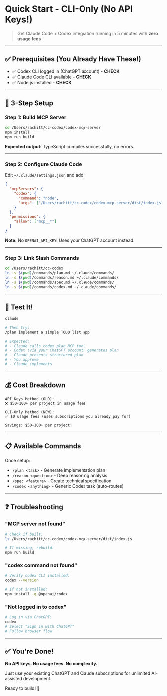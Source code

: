 # Quick Start - CLI-Only (No API Keys!)

> Get Claude Code + Codex integration running in 5 minutes with **zero usage fees**

---

## ✅ Prerequisites (You Already Have These!)

- ✅ Codex CLI logged in (ChatGPT account) - **CHECK**
- ✅ Claude Code CLI available - **CHECK**
- ✅ Node.js installed - **CHECK**

---

## 🚀 3-Step Setup

### Step 1: Build MCP Server

```bash
cd /Users/rachitt/cc-codex/codex-mcp-server
npm install
npm run build
```

**Expected output:** TypeScript compiles successfully, no errors.

---

### Step 2: Configure Claude Code

Edit `~/.claude/settings.json` and add:

```json
{
  "mcpServers": {
    "codex": {
      "command": "node",
      "args": ["/Users/rachitt/cc-codex/codex-mcp-server/dist/index.js"]
    }
  },
  "permissions": {
    "allow": ["mcp__*"]
  }
}
```

**Note:** No `OPENAI_API_KEY`! Uses your ChatGPT account instead.

---

### Step 3: Link Slash Commands

```bash
cd /Users/rachitt/cc-codex
ln -s $(pwd)/commands/plan.md ~/.claude/commands/
ln -s $(pwd)/commands/reason.md ~/.claude/commands/
ln -s $(pwd)/commands/spec.md ~/.claude/commands/
ln -s $(pwd)/commands/codex.md ~/.claude/commands/
```

---

## 🧪 Test It!

```bash
claude

# Then try:
/plan implement a simple TODO list app

# Expected: 
# - Claude calls codex_plan MCP tool
# - Codex (via your ChatGPT account) generates plan
# - Claude presents structured plan
# - You approve
# - Claude implements
```

---

## 💰 Cost Breakdown

```
API Keys Method (OLD):
❌ $50-100+ per project in usage fees

CLI-Only Method (NEW):
✅ $0 usage fees (uses subscriptions you already pay for)

Savings: $50-100+ per project!
```

---

## 📋 Available Commands

Once setup:

- `/plan <task>` - Generate implementation plan
- `/reason <question>` - Deep reasoning analysis
- `/spec <feature>` - Create technical specification
- `/codex <anything>` - Generic Codex task (auto-routes)

---

## ❓ Troubleshooting

### "MCP server not found"

```bash
# Check if built:
ls /Users/rachitt/cc-codex/codex-mcp-server/dist/index.js

# If missing, rebuild:
npm run build
```

### "codex command not found"

```bash
# Verify codex CLI installed:
codex --version

# If not installed:
npm install -g @openai/codex
```

### "Not logged in to codex"

```bash
# Log in via ChatGPT:
codex
# Select "Sign in with ChatGPT"
# Follow browser flow
```

---

## ✅ You're Done!

**No API keys. No usage fees. No complexity.**

Just use your existing ChatGPT and Claude subscriptions for unlimited AI-assisted development.

Ready to build! 🚀
